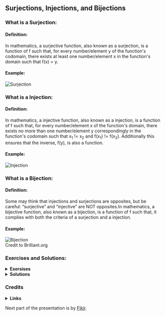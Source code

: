 ## Surjections, Injections, and Bijections
### What is a Surjection:
#### Definition:
In mathematics, a surjective function, also known as a surjection, is a function of f such that, for every number/element y of the function's codomain, there exists at least one number/element x in the function's domain such that f(x) = y.
#### Example:
![Surjection](https://d138zd1ktt9iqe.cloudfront.net/media/seo_landing_files/surjective-function-1629606372.png)
### What is a Injection:
#### Definition:
In mathematics, a injective function, also known as a injection, is a function of f such that, for every number/element x of the function's domain, there exists no more than one number/element y correspondingly in the function's codomain such that x<sub>1</sub> != x<sub>2</sub> and f(x<sub>1</sub>) != f(x<sub>2</sub>). Additionally this ensures that the inverse, f(y), is also a function.
#### Example:
![Injection](https://d138zd1ktt9iqe.cloudfront.net/media/seo_landing_files/injective-function-1629606545.png)
### What is a Bijection:
#### Definition:
Some may think that injections and surjections are opposites, but be careful: “surjective” and “injective” are NOT opposites.In mathematics, a bijective function, also known as a bijection, is a function of f such that, it complies with both the criteria of a surjection and a injection.
#### Example:
![Bijection](https://ds055uzetaobb.cloudfront.net/brioche/uploads/EkswlzPrzb-examp.svg?width=300)\
Credit to Brilliant.org
### Exercises and Solutions:
<details>
<summary><b>Exersises</b></summary>

![Question #2](Question2.png)
![Question #3](Question3.png)
![Question #7](Question7.png)

</details>

<details>
<summary><b>Solutions</b></summary>

![Soultion #2](Solution2.png)
![Souluton #3](Soultion3.png)
![Solution #7](Solution7.png)

</details>

### Credits
<details>
<summary><b>Links</b></summary>

- [Textbook](https://discrete.openmathbooks.org/dmoi3.html)
- [Wiki_Surjections](https://en.wikipedia.org/wiki/Surjective_function#:~:text=In%20mathematics%2C%20a%20surjective%20function,f(x)%20%3D%20y.)
- [Wiki_Injections](https://en.wikipedia.org/wiki/Injective_function#:~:text=In%20mathematics%2C%20an%20injective%20function,in%20the%20equivalent%20contrapositive%20statement.)
- [Wiki_Bijection](https://en.wikipedia.org/wiki/Bijection)

</details>

Next part of the presentation is by [Fikir](https://github.com/StrwHatF1k1r/csc208/blob/main/Chapter_0.4_Presentation_(48-49).md).